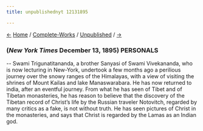 ```yaml
---
title: unpublishednyt 12131895

---
```

<div>

[←](thesundayherald_06301895.htm) [Home](../../index.htm) /
[Complete-Works](../complete_works.htm) /
[Unpublished](unpublished_contents.htm) /
[→](davenportdailyrepublican_01301896.htm)

  

### (*New York Times* December 13, 1895)  PERSONALS

-- Swami Trigunatitananda, a brother Sanyasi of Swami Vivekananda, who
is now lecturing in New-York, undertook a few months ago a perilious
journey over the snowy ranges of the Himalayas, with a view of visiting
the shrines of Mount Kailas and lake Manaswarabara. He has now returned
to india, after an eventful journey. From what he has seen of Tibet and
of Tibetan monasteries, he has reason to believe that the discovery of
the Tibetan record of Christ’s life by the Russian traveler Notovitch,
regarded by many critics as a fake, is not without truth. He has seen
pictures of Christ in the monasteries, and says that Christ is regarded
by the Lamas as an Indian god.

</div>
